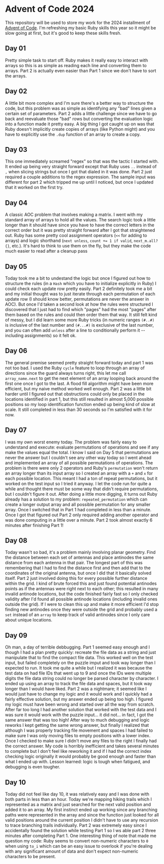 # Advent of Code 2024
This repository will be used to store my work for the 2024 installment of [Advent of Code](https://adventofcode.com/2024). I'm refreshing my basic Ruby skills this year so it might be slow going at first, but it's good to keep these skills fresh.

## Day 01
Pretty simple task to start off. Ruby makes it really easy to interact with arrays so this is as simple as reading each line and converting them to arrays. Part 2 is actually even easier than Part 1 since we don't have to sort the arrays.

## Day 02
A little bit more complex and I'm sure there's a better way to structure the code, but this problem was as simple as identifying any "bad" lines given a certain set of parameters. Part 2 adds a little challenge since we have to go back and reevaluate those "bad" rows but converting the evaluation logic into a function made it pretty easy. A big thing I got caught up on was that Ruby doesn't implicitly create copies of arrays (like Python might) and you have to explicitly use the `.dup` function of an array to create a copy.

## Day 03
This one immediately screamed "regex" so that was the tactic I started with. It ended up being very straight forward except that Ruby uses `..` instead of `,` when slicing strings but once I got that dialed in it was done. Part 2 just required a couple additions to the regex expression. The sample input was different for part 2 which tripped me up until I noticed, but once I updated that it worked on the first try.

## Day 04
A classic AOC problem that involves making a matrix. I went with my standard array of arrays to hold all the values. The search logic took a little longer than it should have since you have to have the correct letters in the correct order but it was pretty straight forward after I got that straightened out. Ruby has some pretty cool assignment operators (`<<` for adding to arrays) and logic shorthand (`next unless`, `count += 1 if valid`, `next_m.all? {}`, etc.). It's hard to think to use them on the fly, but they make the code much easier to read after a cleanup pass

## Day 05
Today took me a bit to undestand the logic but once I figured out how to structure the rules (in a `Hash` which you have to initialize explicitly in Ruby) I could check each update row pretty easily. Part 2 definitely took me a bit and my initial thought was to just iterate through each permutation of each update row (I should know better, permutations are never the answer in AOC). But once I'd taken a second look at how the rules were structured I discovered that I just had to find which "pages" had the most "pages" after them based on the rules and could then order them that way. It still felt kind of messy, but I did learn some more Ruby tricks (in numeric ranges `(#..#)` is inclusive of the last number and `(#...#)` is exclusive of the last number, and you can often add `unless` after a line to conditionally perform it -- including assignments) so it felt ok.

## Day 06
The general premise seemed pretty straight forward today and part 1 was not too bad. I used the Ruby `cycle` feature to loop through an array of directions since the guard always turns right, this let me call `array_name.next` to get the next element of an array looping back around the first one once I got to the last. A flood fill algorithm might have been more efficient, but my naive method worked well enough. Part 2 was a little bit harder until I figured out that obstructions could only be placed in the locations identified in part 1, but this still resulted in almost 5,000 possible positions so my loop identification function ended up being kind of slow at scale. It still completed in less than 30 seconds so I'm satisfied with it for now.

## Day 07
I was my own worst enemy today. The problem was fairly easy to understand and execute: evaluate permutations of operations and see if any make the values equal the total. I know I said on Day 5 that permutations are never the answer but I couldn't see any other way today so I went ahead and implemented an array of all possible permutations of operations. The problem is there were only 2 operators and Ruby's `permutation` won't return an array longer than its input array so I created an array with a `+` and `x` for each possible location. This meant I had a ton of repeat permutations, but it worked on the test input so I tried it anyway. I let the code run for quite a while and thought there must be some way that didn't require permutations, but I couldn't figure it out. After doing a little more digging, it turns out Ruby already has a solution to my problem: `repeated_permutation` which can create a longer output array and all possible permutation for any smaller array. Once I switched that in Part 1 had completed in less than a minute. Once I got that figured out Part 2 only required adding another operator and was done computing in a little over a minute. Part 2 took almost exactly 6 minutes after finishing Part 1!

## Day 08
Today wasn't so bad, it's a problem mainly involving planar geometry. Find the distance between each set of antennas and place antinodes the same distance from each antenna in that pair. The longest part of this was remembering that I had to find the distance first and then add that to the coordinates of the original antenna, but once I did that it basically solved itself. Part 2 just involved doing this for every possible further distance within the grid. I kind of brute forced this and just found potential antinodes points as if the antennas were right next to each other; this resulted in many invalid antinode locations, but the code finished fairly fast so I only checked validity after I'd found all possible antinode locations (including invalid ones outside the grid). If I were to clean this up and make it more efficient I'd stop finding new antinodes once they were outside the grid and probably used a `set` instead of an `array` to keep track of valid antinodes since I only care about unique locations.

## Day 09
Oh man, a day of terrible debbugging. Part 1 seemed easy enough and I though I had a plan pretty quickly: recreate the file data as a string and just manipulate that to find the compact file data. This worked well on the test input, but failed completely on the puzzle imput and took way longer than I expected to run. It took me quite a while but I realized it was because the test data on had file IDs that went up to 9 and once the IDs were multiple digits the file data string could no longer be parsed character by character. I ended up using an array to track the file data and spaces, but it took way longer than I would have liked. Part 2 was a nightmare; it seemed like I would just have to change my logic and it would work and I quickly had a fairly effective solution, but my answer ended up being too high. I figured my logic must have been wrong and started over all the way from scratch. After far too long I had another solution that worked with the test data and I was sure it would work with the puzzle input... it did not... in fact, I got the same answer that was too high! After way to much debugging and logic reworks I kept getting the same wrong answer, but finally I realized that although I was properly tracking file movement and spaces I had failed to make sure I was only moving files to empty positions with a lower index. Once I checked to make sure I didn't move any files to the right I finally had the correct answer. My code is horribly inefficient and takes several minutes to complete but I don't feel like reworking it and if I had the correct index checking logic originally it would probably be good enough and faster than what I ended up with. Lesson learned: logic is tough when fatigued, and debugging is even tougher.

## Day 10
Today did not feel like day 10, it was relatively easy and I was done with both parts in less than an hour. Today we're mapping hiking trails which I represented as a matrix and just searched for the next valid position and added it to an array. My first instinct ended up working since any branching paths were represented in the array and since the function just looked for all valid positions around the current position I didn't have to use any recursion to trace branching trails individually. Part 2 was extremely easy since I accidentally found the solution while testing Part 1 so I ws able part 2 three minutes after completing Part 1. One interesting thing of note that made me question my code: Ruby seems to convert non-numeric characters to `0` when using `to_i` which can be an easy issue to overlook if you're dealing with any significant amount of data and don't expect non-numeric characters to be present.